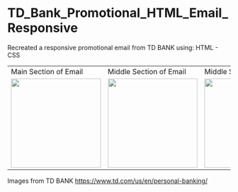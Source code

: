 # TD_Bank_Promotional_HTML_Email_Responsive
  Recreated a responsive promotional email from TD BANK using:
  HTML - CSS


<table>
  <tr>
    <td>Main Section of Email</td>
     <td>Middle Section of Email</td>
     <td>Middle Section of Email</td>
     <td>Bottom Section of Email</td>
  </tr>
  <tr>
    <td><img src="IMG/tdbank-top.png" width=202.5 ></td>
    <td><img src="IMG/tdbank-top-middle.png" width=202.5 ></td>
    <td><img src="IMG/tdbank-middle.png" width=202.5 ></td>
    <td><img src="IMG/tdbank-bottom.png" width=202.5 ></td>
  </tr>
 </table>


 Images from TD BANK https://www.td.com/us/en/personal-banking/